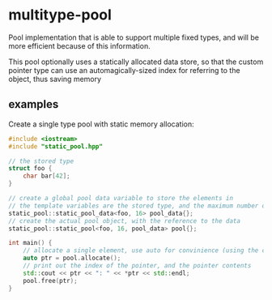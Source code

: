 # multitype-pool

Pool implementation that is able to support multiple fixed types,
 and will be more efficient because of this information.

This pool optionally uses a statically allocated data store,
 so that the custom pointer type can use an automagically-sized index for referring to the object, thus saving memory

## examples

Create a single type pool with static memory allocation:
```cpp
#include <iostream>
#include "static_pool.hpp"

// the stored type
struct foo {
	char bar[42];
}

// create a global pool data variable to store the elements in
// the template variables are the stored type, and the maximum number of allocations of that type
static_pool::static_pool_data<foo, 16> pool_data{};
// create the actual pool object, with the reference to the data
static_pool::static_pool<foo, 16, pool_data> pool{};

int main() {
	// allocate a single element, use auto for convinience (using the custom pool pointer type)
	auto ptr = pool.allocate();
	// print out the index of the pointer, and the pointer contents
	std::cout << ptr << ": " << *ptr << std::endl;
	pool.free(ptr);
}
```